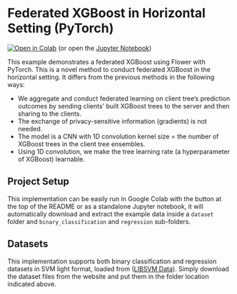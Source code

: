 # Federated XGBoost in Horizontal Setting (PyTorch)

[![Open in Colab](https://colab.research.google.com/assets/colab-badge.svg)](https://colab.research.google.com/github/adap/flower/blob/main/examples/quickstart_xgboost_horizontal/code_horizontal.ipynb) (or open the [Jupyter Notebook](https://github.com/adap/flower/blob/main/examples/quickstart_xgboost_horizontal/code_horizontal.ipynb))

This example demonstrates a federated XGBoost using Flower with PyTorch. This is a novel method to conduct federated XGBoost in the horizontal setting. It differs from the previous methods in the following ways:

- We aggregate and conduct federated learning on client tree’s prediction outcomes by sending clients' built XGBoost trees to the server and then sharing to the clients.
- The exchange of privacy-sensitive information (gradients) is not needed.
- The model is a CNN with 1D convolution kernel size = the number of XGBoost trees in the client tree ensembles. 
- Using 1D convolution, we make the tree learning rate (a hyperparameter of XGBoost) learnable.

## Project Setup

This implementation can be easily run in Google Colab with the button at the top of the README or as a standalone Jupyter notebook,
it will automatically download and extract the example data inside a `dataset` folder and `binary_classification` and `regression` sub-folders.

## Datasets

This implementation supports both binary classification and regression datasets in SVM light format, loaded from ([LIBSVM Data](https://www.csie.ntu.edu.tw/~cjlin/libsvmtools/datasets/)). Simply download the dataset files from the website and put them in the folder location indicated above.
